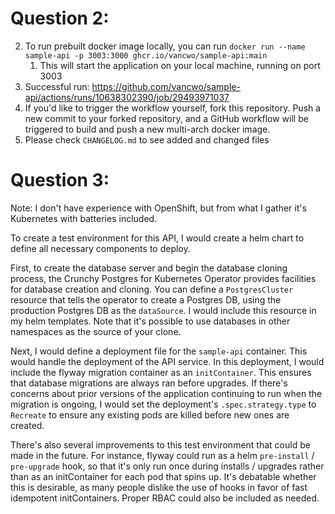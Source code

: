 # Question 2:
   2. To run prebuilt docker image locally, you can run `docker run --name sample-api -p 3003:3000 ghcr.io/vancwo/sample-api:main`
      1. This will start the application on your local machine, running on port 3003
   3. Successful run: https://github.com/vancwo/sample-api/actions/runs/10638302390/job/29493971037
   4. If you'd like to trigger the workflow yourself, fork this repository. Push a new commit to your forked repository, and a GitHub workflow will be triggered to build and push a new multi-arch docker image.
   5. Please check `CHANGELOG.md` to see added and changed files

# Question 3:

Note: I don't have experience with OpenShift, but from what I gather it's Kubernetes with batteries included.

To create a test environment for this API, I would create a helm chart to define all necessary components to deploy.

First, to create the database server and begin the database cloning process, the Crunchy Postgres for Kubernetes Operator provides facilities for database creation and cloning. You can define a `PostgresCluster` resource that tells the operator to create a Postgres DB, using the production Postgres DB as the `dataSource`. I would include this resource in my helm templates. Note that it's possible to use databases in other namespaces as the source of your clone.

Next, I would define a deployment file for the `sample-api` container. This would handle the deployment of the API service. In this deployment, I would include the flyway migration container as an `initContainer`. This ensures that database migrations are always ran before upgrades. If there's concerns about prior versions of the application continuing to run when the migration is ongoing, I would set the deployment's `.spec.strategy.type` to `Recreate` to ensure any existing pods are killed before new ones are created.

There's also several improvements to this test environment that could be made in the future. For instance, flyway could run as a helm `pre-install` / `pre-upgrade` hook, so that it's only run once during installs / upgrades rather than as an initContainer for each pod that spins up. It's debatable whether this is desirable, as many people dislike the use of hooks in favor of fast idempotent initContainers. Proper RBAC could also be included as needed.